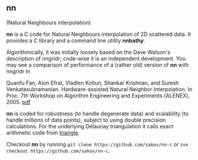 ## nn ##
(Natural Neighbours interpolation)

**nn** is a C code for Natural Neighbours interpolation of 2D scattered data. It provides a C library and a command line 
utility **nnbathy**. 

Algorithmically, it was initially loosely based on the Dave Watson's description of nngridr; code-wise it is an 
independent development. You may see a comparison of performance of a (rather old) version of **nn** with nngridr in

  Quanfu Fan, Alon Efrat, Vladlen Koltun, Shankar Krishnan, and Suresh 
  Venkatasubramanian. Hardware-assisted Natural Neighbor Interpolation. 
  In Proc. 7th Workshop on Algorithm Engineering and Experiments (ALENEX), 2005.
  [pdf](http://nn-c.googlecode.com/files/fan05a.pdf)

**nn** is coded for robustness (to handle degenerate data) and scalability (to handle millions of data points), subject 
to using double precision calculations. For the underlying Delaunay triangulation it calls exact arithmetic code from 
[triangle](http://www.cs.cmu.edu/~quake/triangle.html).


Checkout **nn** by running `git clone https://github.com/sakov/nn-c` or `svn checkout https://github.com/sakov/nn-c`.
